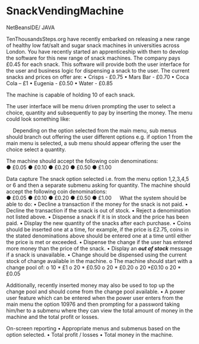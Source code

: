 # SnackVendingMachine

NetBeansIDE/ JAVA


TenThousandsSteps.org have recently embarked on releasing a new range of healthy low fat/salt and sugar snack machines in universities across London. You have recently started an apprenticeship with them to develop the software for this new range of snack machines. 
The company pays £0.45 for each snack. This software will provide both the user interface for the user and business logic for dispensing a snack to the user. The current snacks and prices on offer are:
•	Crisps - £0.75
•	Mars Bar -  £0.70
•	Coca Cola – £1
•	Eugenia - £0.50
•	Water - £0.85

The machine is capable of holding 10 of each snack.

The user interface will be menu driven prompting the user to select a choice, quantity and subsequently to pay by inserting the money. The menu could look something like:
 


 
Depending on the option selected from the main menu, sub menus should branch out offering the user different options e.g. if option 1 from the main menu is selected, a sub menu should appear offering the user the choice select a quantity.



The machine should accept the following coin denominations:  
●	£0.05
●	£0.10
●	£0.20
●	£0.50
●	£1.00

Data capture
The snack option selected i.e. from the menu option 1,2,3,4,5 or 6 and then a separate submenu asking for quantity.
The machine should accept the following coin denominations:  
●	£0.05
●	£0.10
●	£0.20
●	£0.50
●	£1.00
 
What the system should be able to do:
•	Decline a transaction if the money for the snack is not paid.
•	Decline the transaction if the snack is out of stock.
•	Reject a denomination not listed above.
•	Dispense a snack if it is in stock and the price has been paid.
•	Display the new quantity of the snacks after each purchase.
•	Coins should be inserted one at a time, for example, if the price is £2.75, coins in the stated denominations above should be entered one at a time until either the price is met or exceeded.
•	Dispense the change if the user has entered more money than the price of the snack.
•	Display an ***out of stock*** message if a snack is unavailable.
•	Change should be dispensed using the current stock of change available in the machine. 
o	The machine should start with a change pool of:
o	10 * £1
o	20 * £0.50
o	20 * £0.20
o	20 *£0.10
o	20 * £0.05



Additionally, recently inserted money may also be used to top up the change pool and should come from the change pool available.
•	A power user feature which can be entered when the power user enters from the main menu the option 10976 and then prompting for a password taking him/her to a submenu where they can view the total amount of money in the machine and the total profit or losses.

On-screen reporting
•	Appropriate menus and submenus based on the option selected.
•	Total profit / losses
•	Total money in the machine.
